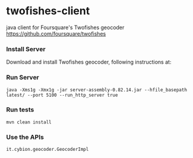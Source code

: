 twofishes-client
================

java client for Foursquare's Twofishes geocoder https://github.com/foursquare/twofishes

### Install Server
Download and install Twofishes geocoder, following instructions at:

### Run Server
```java -Xms1g -Xmx1g -jar server-assembly-0.82.14.jar --hfile_basepath latest/ --port 5100 --run_http_server true```

### Run tests
```mvn clean install```

### Use the APIs

```it.cybion.geocoder.GeocoderImpl```
